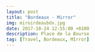 ```yaml
---
layout: post
title: "Bordeaux - Mirror"
img: miroirdeaubdx.jpg
date: 2017-10-24 12:55:00 +0100
description: Place de la Bourse
tag: [Travel, Bordeaux, MIrror]
---
```

